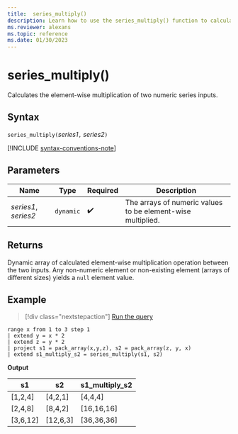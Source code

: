 ```yaml
---
title:  series_multiply()
description: Learn how to use the series_multiply() function to calculate the element-wise multiplication of two numeric series inputs.
ms.reviewer: alexans
ms.topic: reference
ms.date: 01/30/2023
---
```

# series_multiply()

Calculates the element-wise multiplication of two numeric series inputs.

## Syntax

`series_multiply(`*series1*`,` *series2*`)`

[!INCLUDE [syntax-conventions-note](../includes/syntax-conventions-note.md)]

## Parameters

| Name | Type | Required | Description |
|--|--|--|--|
| *series1*, *series2* | `dynamic` |  :heavy_check_mark: | The arrays of numeric values to be element-wise multiplied.|

## Returns

Dynamic array of calculated element-wise multiplication operation between the two inputs. Any non-numeric element or non-existing element (arrays of different sizes) yields a `null` element value.

## Example

> [!div class="nextstepaction"]
> <a href="https://dataexplorer.azure.com/clusters/help/databases/Samples?query=H4sIAAAAAAAAA1XMQQrCMBBG4b2n+JeNZJO69iwh1FGqbRNmImRCD28sxeL24/E4LA9CwZ3jDIcccYFkSnCnFVQyLTcorq04oz+oNtKdEscnDRniGqYwvHxgDtoVq7YaC+n/vVqoRTHHTZyf31Me06R+q4V4JPlhJ+67MR/3UM9mrQAAAA==" target="_blank">Run the query</a>

```kusto
range x from 1 to 3 step 1
| extend y = x * 2
| extend z = y * 2
| project s1 = pack_array(x,y,z), s2 = pack_array(z, y, x)
| extend s1_multiply_s2 = series_multiply(s1, s2)
```

**Output**

|s1 |s2 |s1_multiply_s2|
|--|--|--|
|[1,2,4] |[4,2,1]| [4,4,4]|
|[2,4,8] |[8,4,2]| [16,16,16]|
|[3,6,12] |[12,6,3]| [36,36,36]|
